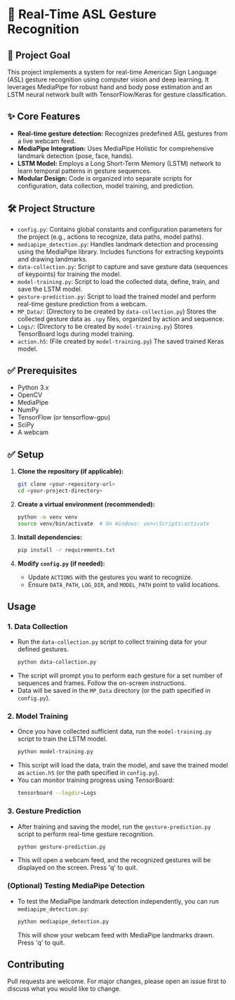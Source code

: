 # 🤖 Real-Time ASL Gesture Recognition

## 🎯 Project Goal

This project implements a system for real-time American Sign Language (ASL) gesture recognition using computer vision and deep learning. It leverages MediaPipe for robust hand and body pose estimation and an LSTM neural network built with TensorFlow/Keras for gesture classification.

## ✨ Core Features

* **Real-time gesture detection:** Recognizes predefined ASL gestures from a live webcam feed.
* **MediaPipe Integration:** Uses MediaPipe Holistic for comprehensive landmark detection (pose, face, hands).
* **LSTM Model:** Employs a Long Short-Term Memory (LSTM) network to learn temporal patterns in gesture sequences.
* **Modular Design:** Code is organized into separate scripts for configuration, data collection, model training, and prediction.

## 🛠️ Project Structure

* `config.py`: Contains global constants and configuration parameters for the project (e.g., actions to recognize, data paths, model paths).
* `mediapipe_detection.py`: Handles landmark detection and processing using the MediaPipe library. Includes functions for extracting keypoints and drawing landmarks.
* `data-collection.py`: Script to capture and save gesture data (sequences of keypoints) for training the model.
* `model-training.py`: Script to load the collected data, define, train, and save the LSTM model.
* `gesture-prediction.py`: Script to load the trained model and perform real-time gesture prediction from a webcam.
* `MP_Data/`: (Directory to be created by `data-collection.py`) Stores the collected gesture data as `.npy` files, organized by action and sequence.
* `Logs/`: (Directory to be created by `model-training.py`) Stores TensorBoard logs during model training.
* `action.h5`: (File created by `model-training.py`) The saved trained Keras model.

## ✅ Prerequisites

* Python 3.x
* OpenCV
* MediaPipe
* NumPy
* TensorFlow (or tensorflow-gpu)
* SciPy
* A webcam

## ✅ Setup

1.  **Clone the repository (if applicable):**
    ```bash
    git clone <your-repository-url>
    cd <your-project-directory>
    ```

2.  **Create a virtual environment (recommended):**
    ```bash
    python -m venv venv
    source venv/bin/activate  # On Windows: venv\Scripts\activate
    ```

3.  **Install dependencies:**
    ```bash
    pip install -r requirements.txt
    ```

4.  **Modify `config.py` (if needed):**
    * Update `ACTIONS` with the gestures you want to recognize.
    * Ensure `DATA_PATH`, `LOG_DIR`, and `MODEL_PATH` point to valid locations.

## Usage

### 1. Data Collection

* Run the `data-collection.py` script to collect training data for your defined gestures.
    ```bash
    python data-collection.py
    ```
* The script will prompt you to perform each gesture for a set number of sequences and frames. Follow the on-screen instructions.
* Data will be saved in the `MP_Data` directory (or the path specified in `config.py`).

### 2. Model Training

* Once you have collected sufficient data, run the `model-training.py` script to train the LSTM model.
    ```bash
    python model-training.py
    ```
* This script will load the data, train the model, and save the trained model as `action.h5` (or the path specified in `config.py`).
* You can monitor training progress using TensorBoard:
    ```bash
    tensorboard --logdir=Logs
    ```

### 3. Gesture Prediction

* After training and saving the model, run the `gesture-prediction.py` script to perform real-time gesture recognition.
    ```bash
    python gesture-prediction.py
    ```
* This will open a webcam feed, and the recognized gestures will be displayed on the screen. Press 'q' to quit.

### (Optional) Testing MediaPipe Detection

* To test the MediaPipe landmark detection independently, you can run `mediapipe_detection.py`:
    ```bash
    python mediapipe_detection.py
    ```
    This will show your webcam feed with MediaPipe landmarks drawn. Press 'q' to quit.


## Contributing

Pull requests are welcome. For major changes, please open an issue first to discuss what you would like to change.